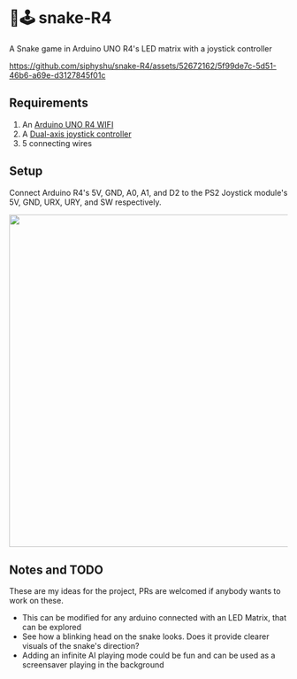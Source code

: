 # 🐍🕹️ snake-R4

A Snake game in Arduino UNO R4's LED matrix with a joystick controller

https://github.com/siphyshu/snake-R4/assets/52672162/5f99de7c-5d51-46b6-a69e-d3127845f01c

## Requirements

1. An [Arduino UNO R4 WIFI](https://store.arduino.cc/products/uno-r4-wifi)
2. A [Dual-axis joystick controller](https://robu.in/product/joystick-module-ps2-breakout-sensor/)
3. 5 connecting wires

## Setup

Connect Arduino R4's 5V, GND, A0, A1, and D2 to the PS2 Joystick module's 5V, GND, URX, URY, and SW respectively.

<img src="https://github.com/siphyshu/snake-R4/assets/52672162/23e4b67c-cdf1-4ca2-9919-640c709266d0" width="600">

## Notes and TODO

These are my ideas for the project, PRs are welcomed if anybody wants to work on these.

* This can be modified for any arduino connected with an LED Matrix, that can be explored
* See how a blinking head on the snake looks. Does it provide clearer visuals of the snake's direction?
* Adding an infinite AI playing mode could be fun and can be used as a screensaver playing in the background
